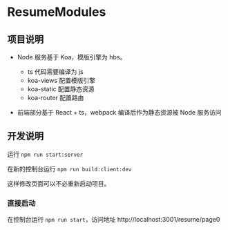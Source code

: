 # ResumeModules

## 项目说明

- Node 服务基于 Koa，模版引擎为 hbs。

  - ts 代码需要编译为 js
  - koa-views 配置模版引擎
  - koa-static 配置静态资源
  - koa-router 配置路由

- 前端部分基于 React + ts，webpack 编译后作为静态资源被 Node 服务访问

## 开发说明

运行 `npm run start:server`

在新的控制台运行 `npm run build:client:dev`

这样修改页面可以不必重新启动项目。

### 直接启动

在控制台运行 `npm run start`，访问地址 http://localhost:3001/resume/page0
